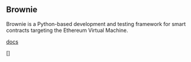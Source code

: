 ## Brownie
Brownie is a Python-based development and testing framework for smart contracts targeting the Ethereum Virtual Machine.

[docs](https://eth-brownie.readthedocs.io/en/stable/)

[]
